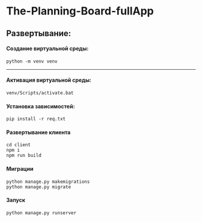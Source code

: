 # The-Planning-Board-fullApp

## Развертывание:

#### Создание виртуальной среды:
```
python -m venv venv
```
---
#### Активация виртуальной среды:
```
venv/Scripts/activate.bat
```
#### Установка зависимостей:
```
pip install -r req.txt
```
#### Развертывание клиента
```
cd client
npm i
npm run build
```
#### Миграции
```
python manage.py makemigrations
python manage.py migrate
```
#### Запуск
```
python manage.py runserver
```

